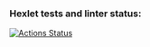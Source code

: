 ### Hexlet tests and linter status:
[![Actions Status](https://github.com/EJester21/js-starter-project-44/workflows/hexlet-check/badge.svg)](https://github.com/EJester21/js-starter-project-44/actions)